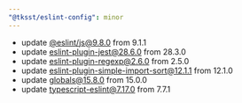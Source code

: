```yaml
---
"@tksst/eslint-config": minor
---
```


- update [@eslint/js@9.8.0](https://github.com/eslint/eslint/releases/tag/v9.8.0) from 9.1.1
- update [eslint-plugin-jest@28.6.0](https://github.com/jest-community/eslint-plugin-jest/releases/tag/v28.6.0) from 28.3.0
- update [eslint-plugin-regexp@2.6.0](https://github.com/ota-meshi/eslint-plugin-regexp/releases/tag/v2.6.0) from 2.5.0
- update [eslint-plugin-simple-import-sort@12.1.1](https://github.com/lydell/eslint-plugin-simple-import-sort/blob/57708e48fde3142cc10446ccf65ef0b173eda216/CHANGELOG.md#version-1211-2024-07-02) from 12.1.0
- update [globals@15.8.0](https://github.com/sindresorhus/globals/releases/tag/v15.8.0) from 15.0.0
- update [typescript-eslint@7.17.0](https://github.com/typescript-eslint/typescript-eslint/releases/tag/v7.17.0) from 7.7.1
